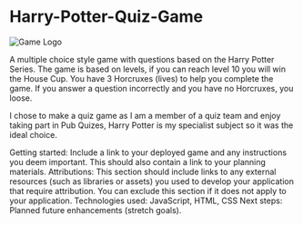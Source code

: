 # Harry-Potter-Quiz-Game

  ![Game Logo](https://github.com/user-attachments/assets/be0d7e6b-b4b5-45f8-a21a-c8cc4479c8ee)

A multiple choice style game with questions based on the Harry Potter Series. The game is based on levels, if you can reach level 10 you will win the House Cup. You have 3 Horcruxes (lives) to help you complete the game. If you answer a question incorrectly and you have no Horcruxes, you loose.

I chose to make a quiz game as I am a member of a quiz team and enjoy taking part in Pub Quizes, Harry Potter is my specialist subject so it was the ideal choice.

Getting started: Include a link to your deployed game and any instructions you deem important. This should also contain a link to your planning materials.
Attributions: This section should include links to any external resources (such as libraries or assets) you used to develop your application that require attribution. You can exclude this section if it does not apply to your application.
Technologies used: JavaScript, HTML, CSS
Next steps: Planned future enhancements (stretch goals).


